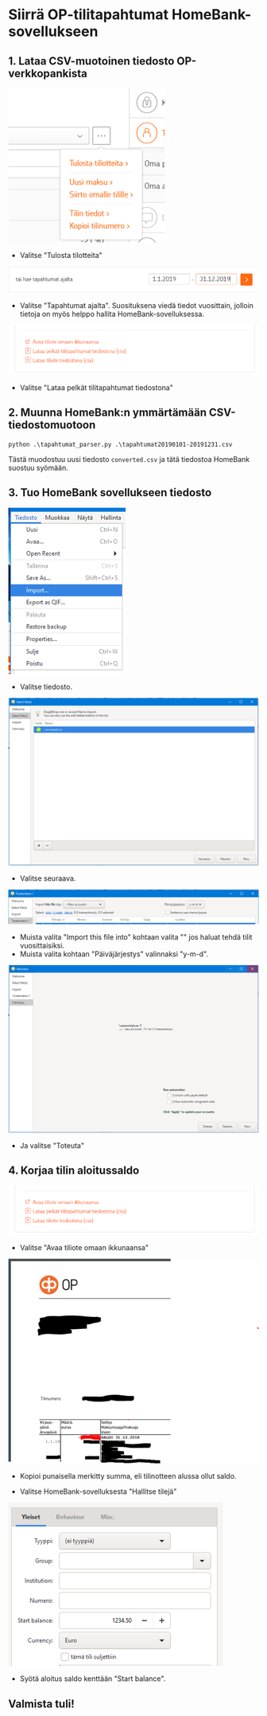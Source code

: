 # Siirrä OP-tilitapahtumat HomeBank-sovellukseen

## 1. Lataa CSV-muotoinen tiedosto OP-verkkopankista

![Valitse "Tulosta tilotteita"](Step1.PNG)
* Valitse "Tulosta tilotteita"

![Valitse "Tapahtumat ajalta"](Step2.PNG)
* Valitse "Tapahtumat ajalta". Suosituksena viedä tiedot vuosittain, jolloin tietoja on myös helppo hallita HomeBank-sovelluksessa.

![Valitse "Lataa pelkät tilitapahtumat tiedostona"](Step3.PNG)
* Valitse "Lataa pelkät tilitapahtumat tiedostona"

## 2. Muunna HomeBank:n ymmärtämään CSV-tiedostomuotoon

```
python .\tapahtumat_parser.py .\tapahtumat20190101-20191231.csv
```

Tästä muodostuu uusi tiedosto `converted.csv` ja tätä tiedostoa HomeBank suostuu syömään.

## 3. Tuo HomeBank sovellukseen tiedosto

![Valitse "Tiedosto -> Import..."](Step5.PNG)

 * Valitse tiedosto.

![Valitse "Seuraava"](Step6.PNG)

 * Valitse seuraava.

![Valitse "Seuraava"](Step7.PNG)

* Muista valita "Import this file into" kohtaan valita "<New account>" jos haluat tehdä tilit vuosittaisiksi.
* Muista valita kohtaan "Päiväjärjestys" valinnaksi "y-m-d".

![Valitse "Toteuta"](Step8.PNG)

* Ja valitse "Toteuta"

## 4. Korjaa tilin aloitussaldo

![Valitse "Avaa tiliote omaan ikkunaansa"](Step3.PNG)
* Valitse "Avaa tiliote omaan ikkunaansa"

![Valitse "Tiedosto -> Import..."](Step4.PNG)

* Kopioi punaisella merkitty summa, eli tilinotteen alussa ollut saldo.

* Valitse HomeBank-sovelluksesta "Hallitse tilejä"

![Valitse "Tiedosto -> Import..."](Step9.PNG)

* Syötä aloitus saldo kenttään "Start balance".

## Valmista tuli!